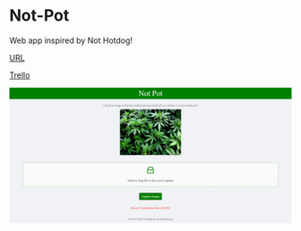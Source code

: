 # Not-Pot
Web app inspired by Not Hotdog!

[URL](https://jakerdou.github.io/not-pot)

[Trello](https://trello.com/b/HwtRx7hH/not-pot)

![Screenshot of app](./src/assets/readmeimg2.PNG)
